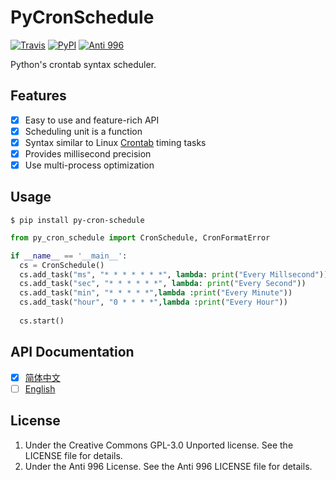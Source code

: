 # PyCronSchedule

[![Travis](https://travis-ci.org/Thoxvi/PyCronSchedule.svg?branch=master)](https://travis-ci.org/Thoxvi/PyCronSchedule/settings#) [![PyPI](https://img.shields.io/pypi/v/py-cron-schedule.svg)](https://pypi.python.org/pypi/py-cron-schedule) [![Anti 996](https://camo.githubusercontent.com/a72e7743f15db219a6aba534f9de456e86268dd6/68747470733a2f2f696d672e736869656c64732e696f2f62616467652f6c6963656e73652d416e74692532303939362d626c75652e7376673f7374796c653d666c61742d737175617265)](https://github.com/996icu/996.ICU/blob/master/LICENSE)

Python's crontab syntax scheduler.

## Features

- [x] Easy to use and feature-rich API
- [x] Scheduling unit is a function
- [x] Syntax similar to Linux [Crontab](http://man7.org/linux/man-pages/man5/crontab.5.html) timing tasks
- [x] Provides millisecond precision
- [x] Use multi-process optimization

## Usage

```shell script
$ pip install py-cron-schedule
```

```python
from py_cron_schedule import CronSchedule, CronFormatError

if __name__ == '__main__':
  cs = CronSchedule()
  cs.add_task("ms", "* * * * * * *", lambda: print("Every Millsecond"))
  cs.add_task("sec", "* * * * * *", lambda: print("Every Second"))
  cs.add_task("min", "* * * * *",lambda :print("Every Minute"))
  cs.add_task("hour", "0 * * * *",lambda :print("Every Hour"))
  
  cs.start()
```

## API Documentation

- [x] [简体中文](./doc/zh-CN/README.md)
- [ ] [English](./doc/en-US/README.md)

## License

1. Under the Creative Commons GPL-3.0 Unported license. See the LICENSE file for details.
2. Under the Anti 996 License. See the Anti 996 LICENSE file for details.
